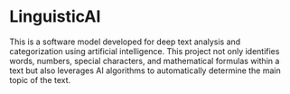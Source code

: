 # LinguisticAI
This is a software model developed for deep text analysis and categorization using artificial intelligence. This project not only identifies words, numbers, special characters, and mathematical formulas within a text but also leverages AI algorithms to automatically determine the main topic of the text.
